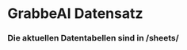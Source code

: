 

























# GrabbeAI Datensatz





### Die aktuellen Datentabellen sind in /sheets/


